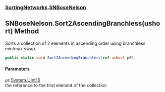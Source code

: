 ### [SortingNetworks](SortingNetworks.md 'SortingNetworks').[SNBoseNelson](SortingNetworks_SNBoseNelson.md 'SortingNetworks.SNBoseNelson')
## SNBoseNelson.Sort2AscendingBranchless(ushort) Method
Sorts a collection of 2 elements in ascending order using branchless min/max swap.  
```csharp
public static void Sort2AscendingBranchless(ref ushort p0);
```
#### Parameters
<a name='SortingNetworks_SNBoseNelson_Sort2AscendingBranchless(ushort)_p0'></a>
`p0` [System.UInt16](https://docs.microsoft.com/en-us/dotnet/api/System.UInt16 'System.UInt16')  
the reference to the first element of the collection
  
